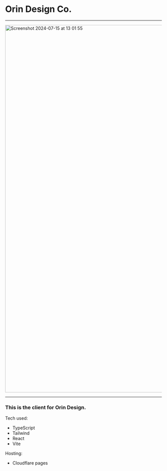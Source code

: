 # Orin Design Co.

---

<img width="1181" alt="Screenshot 2024-07-15 at 13 01 55" src="https://github.com/user-attachments/assets/cc5911f9-8fd0-4682-9730-edfee0fc9e5b">

---

### This is the client for Orin Design.

Tech used:

- TypeScript
- Tailwind
- React
- Vite

Hosting:

- Cloudflare pages
